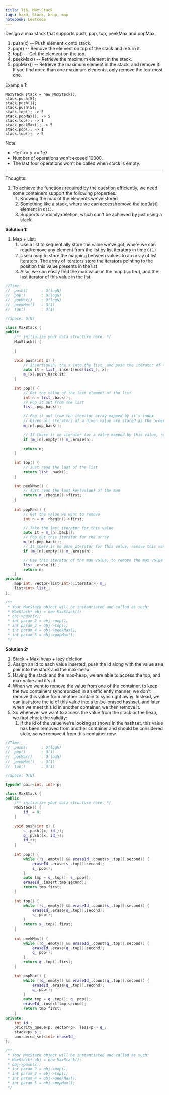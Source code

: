 ```yaml
---
title: 716. Max Stack
tags: hard, Stack, heap, map
notebook: Leetcode
---
```


Design a max stack that supports push, pop, top, peekMax and popMax.

1. push(x) -- Push element x onto stack.
2. pop() -- Remove the element on top of the stack and return it.
3. top() -- Get the element on the top.
4. peekMax() -- Retrieve the maximum element in the stack.
5. popMax() -- Retrieve the maximum element in the stack, and remove it. If you find more than one maximum elements, only remove the top-most one.

Example 1:
```
MaxStack stack = new MaxStack();
stack.push(5); 
stack.push(1);
stack.push(5);
stack.top(); -> 5
stack.popMax(); -> 5
stack.top(); -> 1
stack.peekMax(); -> 5
stack.pop(); -> 1
stack.top(); -> 5
```
Note:
- -1e7 <= x <= 1e7
- Number of operations won't exceed 10000.
- The last four operations won't be called when stack is empty.

----------
Thoughts:
1. To achieve the functions required by the question efficiently, we need some containers support the following properties:
   1. Knowing the max of the elements we've stored
   2. Something like a stack, where we can access/remove the top(last) element in `O(1)`.
   3. Supports randomly deletion, which can't be achieved by just using a stack.

**Solution 1:**
1. Map + List:
   1. Use a list to sequentially store the value we've got, where we can read/remove any element from the list by list iterators in time `O(1)`
   2. Use a map to store the mapping between values to an array of list iterators. The array of iterators store the iterators pointing to the position this value presents in the list
   3. Also, we can easily find the max value in the map (sorted), and the last iterator of this value in the list.

```c++
//Time:  
//  push()      : O(logN)
//  pop()       : O(logN)
//  popMax()    : O(logN)
//  peekMax()   : O(1)
//  top()       : O(1)

//Space: O(N)

class MaxStack {
public:
    /** initialize your data structure here. */
    MaxStack() {
        
    }
    
    void push(int x) {
        // Insert(push) the x into the list, and push the iterator of this x into the iterator array in the map, where x is used as a key.
        auto it = list_.insert(end(list_), x);
        m_[x].push_back(it);
    }
    
    int pop() {
        // Get the value of the last element of the list
        int n = list_.back();
        // Pop it out from the list
        list_.pop_back();

        // Pop it out from the iterator array mapped by it's index
        // Given all iterators of a given value are stored as the order they were inserted, we should alway pop it out from back
        m_[n].pop_back();

        // If there is no iterator for a value mapped by this value, remove the value from the map
        if (m_[n].empty()) m_.erase(n);
        
        return n;
    }
    
    int top() {
        // Just read the last of the list
        return list_.back();
    }
    
    int peekMax() {
        // Just read the last key(value) of the map
        return m_.rbegin()->first;
    }
    
    int popMax() {
        // Get the value we want to remove
        int n = m_.rbegin()->first;

        // Take the last iterator for this value
        auto it = m_[n].back();
        // Pop out this iterator for the array
        m_[n].pop_back();
        // It there is no more iterator for this value, remove this value from the map 
        if (m_[n].empty()) m_.erase(n);

        // Use this iterator of the max value, to remove the max value from the list
        list_.erase(it);
        return n;
    }
private:
    map<int, vector<list<int>::iterator>> m_;
    list<int> list_;
};

/**
 * Your MaxStack object will be instantiated and called as such:
 * MaxStack* obj = new MaxStack();
 * obj->push(x);
 * int param_2 = obj->pop();
 * int param_3 = obj->top();
 * int param_4 = obj->peekMax();
 * int param_5 = obj->popMax();
 */
```

**Solution 2:**
1. Stack + Max-heap + lazy deletion
2. Assign an id to each value inserted, push the id along with the value as a pair into the stack and the max-heap
3. Having the stack and the max-heap, we are able to access the top, and max value and it's id.
4. When we want to remove the value from one of the container, to keep the two containers synchronized in an efficiently manner, we don't remove this value from another contain to sync right away. Instead, we can just store the id of this value into a to-be-erased hashset, and later when we meet this id in another container, we then remove it. 
5. So whenever we want to access the value from the stack or the heap, we first check the validity:
    1. If the id of the value we're looking at shows in the hashset, this value has been removed from another container and should be considered stale, so we remove it from this container now.

```c++
//Time:  
//  push()      : O(logN)
//  pop()       : O(1)
//  popMax()    : O(logN)
//  peekMax()   : O(1)
//  top()       : O(1)

//Space: O(N)

typedef pair<int, int> p;

class MaxStack {
public:
    /** initialize your data structure here. */
    MaxStack() {
        id_ = 0;
    }
    
    void push(int x) {
        s_.push({x, id_});
        q_.push({x, id_});
        id_++;
    }
    
    int pop() {
        while (!s_.empty() && eraseId_.count(s_.top().second)) {
            eraseId_.erase(s_.top().second);
            s_.pop();
        }
        auto tmp = s_.top(); s_.pop();
        eraseId_.insert(tmp.second);
        return tmp.first;
    }
    
    int top() {
        while (!s_.empty() && eraseId_.count(s_.top().second)) {
            eraseId_.erase(s_.top().second);
            s_.pop();
        }
        return s_.top().first;
    }
    
    int peekMax() {
        while (!q_.empty() && eraseId_.count(q_.top().second)) {
            eraseId_.erase(q_.top().second);
            q_.pop();
        }
        return q_.top().first;
    }
    
    int popMax() {
        while (!q_.empty() && eraseId_.count(q_.top().second)) {
            eraseId_.erase(q_.top().second);
            q_.pop();
        }
        auto tmp = q_.top(); q_.pop();
        eraseId_.insert(tmp.second);
        return tmp.first;
    }
private:
    int id_;
    priority_queue<p, vector<p>, less<p>> q_;
    stack<p> s_;
    unordered_set<int> eraseId_;
};

/**
 * Your MaxStack object will be instantiated and called as such:
 * MaxStack* obj = new MaxStack();
 * obj->push(x);
 * int param_2 = obj->pop();
 * int param_3 = obj->top();
 * int param_4 = obj->peekMax();
 * int param_5 = obj->popMax();
 */
```